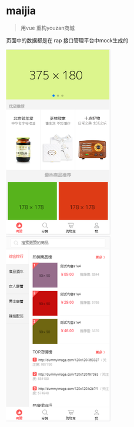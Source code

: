 # maijia

> 用vue 重构youzan商城

页面中的数据都是在 rap 接口管理平台中mock生成的

![youzan.png](static/img/vue1.png)    ![youzan2](static/img/vue2.png)


